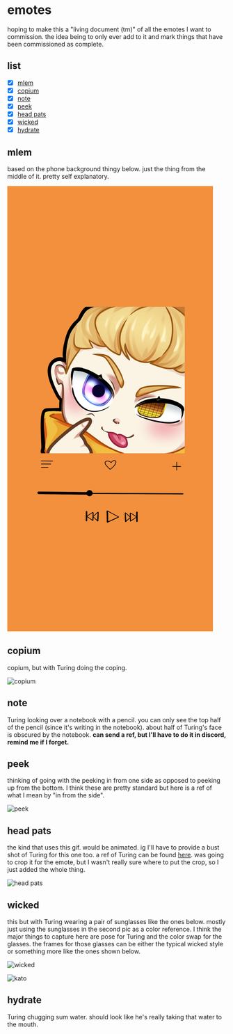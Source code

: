 # emotes

hoping to make this a "living document (tm)" of all the emotes I want to commission. the idea being to only ever add to it and mark things that have been commissioned as complete. 

## list 

- [x] [mlem](emotes.md#mlem) 
- [x] [copium](emotes.md#copium)
- [x] [note](emotes.md#note) 
- [x] [peek](emotes.md#peek) 
- [x] [head pats](emotes.md#head%20pats) 
- [x] [wicked](emotes.md#wicked) 
- [x] [hydrate](emotes.md#hydrate) 

## mlem

based on the phone background thingy below. just the thing from the middle of it. pretty self explanatory. 

![phone-pg](./img/mittin_phone_bg.PNG)

## copium 

copium, but with Turing doing the coping. 

![copium](https://gumlet.assettype.com/afkgaming%2F2021-08%2F79649079-d0e7-4acd-853b-6a2b92797da3%2Fcopium_png.png?auto=format%2Ccompress&dpr=1.0&w=400) 

## note 

Turing looking over a notebook with a pencil. you can only see the top half of the pencil (since it's writing in the notebook). about half of Turing's face is obscured by the notebook. **can send a ref, but I'll have to do it in discord, remind me if I forget.** 

## peek 

thinking of going with the peeking in from one side as opposed to peeking up from the bottom. I think these are pretty standard but here is a ref of what I mean by "in from the side". 

![peek](https://pbs.twimg.com/media/EMHl2iwX0AAK62Y.png) 

## head pats 

the kind that uses this gif. would be animated. ig I'll have to provide a bust shot of Turing for this one too. a ref of Turing can be found [here](./img/turing.jpg). was going to crop it for the emote, but I wasn't really sure where to put the crop, so I just added the whole thing. 

![head pats](https://media.tenor.com/wR6Vwn6QVRUAAAAC/headpat-hand.gif) 

## wicked 
this but with Turing wearing a pair of sunglasses like the ones below. mostly just using the sunglasses in the second pic as a color reference. I think the major things to capture here are pose for Turing and the color swap for the glasses. the frames for those glasses can be either the typical wicked style or something more like the ones shown below. 

![wicked](https://ih1.redbubble.net/image.2231605767.4890/st,small,507x507-pad,600x600,f8f8f8.jpg) 

![kato](https://uncrate.com/p/2021/05/oakley-kato-sunglasses-1.jpg)

## hydrate

Turing chugging sum water. should look like he's really taking that water to the mouth. 